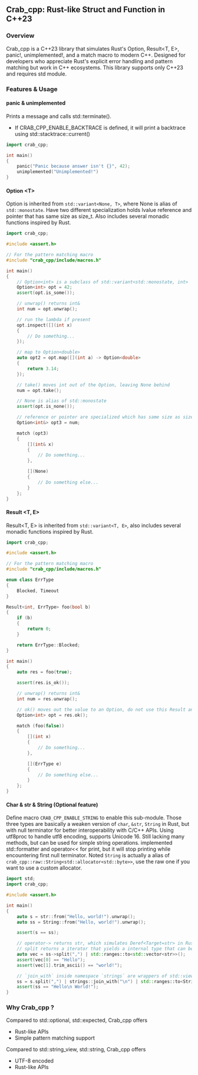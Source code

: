 ## Crab_cpp: Rust-like Struct and Function in C++23

### Overview
Crab_cpp is a C++23 library that simulates Rust's Option<T>, Result<T, E>, panic!, unimplemented!, and a match macro to modern C++. Designed for developers who appreciate Rust's explicit error handling and pattern matching but work in C++ ecosystems. This library supports only C++23 and requires std module.

### Features & Usage

#### panic & unimplemented
Prints a message and calls std::terminate().
- If CRAB_CPP_ENABLE_BACKTRACE is defined, it will print a backtrace using std::stacktrace::current()

```c++
import crab_cpp;

int main()
{
    panic("Panic because answer isn't {}", 42);
    unimplemented("Unimplemented!")
}
```

#### Option &lt;T&gt;
Option<T> is inherited from `std::variant<None, T>`, where None is alias of `std::monostate`.
Have two different specialization holds lvalue reference and pointer that has same size as size_t.
Also includes several monadic functions inspired by Rust.

```c++
import crab_cpp;

#include <assert.h>

// For the pattern matching macro
#include "crab_cpp/include/macros.h"

int main()
{
    // Option<int> is a subclass of std::variant<std::monostate, int>
    Option<int> opt = 42;
    assert(opt.is_some());

    // unwrap() returns int&
    int num = opt.unwrap();

    // run the lambda if present
    opt.inspect([](int x)
    {
        // Do something...
    });

    // map to Option<double>
    auto opt2 = opt.map([](int a) -> Option<double>
    {
        return 3.14;
    });

    // take() moves int out of the Option, leaving None behind
    num = opt.take();

    // None is alias of std::monostate
    assert(opt.is_none());

    // reference or pointer are specialized which has same size as size_t
    Option<int&> opt3 = num;

    match (opt3)
    {
        [](int& x)
        {
            // Do something...
        },

        [](None)
        {
            // Do something else...
        }
    };
}
```

#### Result &lt;T, E&gt;
Result<T, E> is inherited from `std::variant<T, E>`, also includes several monadic functions inspired by Rust.

```c++
import crab_cpp;

#include <assert.h>

// For the pattern matching macro
#include "crab_cpp/include/macros.h"

enum class ErrType
{
    Blocked, Timeout
}

Result<int, ErrType> foo(bool b)
{
    if (b)
    {
        return 0;
    }

    return ErrType::Blocked;
}

int main()
{
    auto res = foo(true);

    assert(res.is_ok());

    // unwrap() returns int&
    int num = res.unwrap();

    // ok() moves out the value to an Option, do not use this Result anymore
    Option<int> opt = res.ok();

    match (foo(false))
    {
        [](int x)
        {
            // Do something...
        },

        [](ErrType e)
        {
            // Do something else...
        }
    };
}
```

#### Char & str & String (Optional feature)
Define macro `CRAB_CPP_ENABLE_STRING` to enable this sub-module.
Those three types are basically a weaken version of `char`, `&str`, `String` in Rust, but with null terminator for better interoperability with C/C++ APIs.
Using utf8proc to handle utf8 encoding, supports Unicode 16.
Still lacking many methods, but can be used for simple string operations.
implemented std::formatter and operator<< for print, but it will stop printing while encountering first null terminator.
Noted `String` is actually a alias of `crab_cpp::raw::String<std::allocator<std::byte>>`, use the raw one if you want to use a custom allocator.

```c++
import std;
import crab_cpp;

#include <assert.h>

int main()
{
    auto s = str::from("Hello, world!").unwrap();
    auto ss = String::from("Hello, world!").unwrap();

    assert(s == ss);

    // operator-> returns str, which simulates Deref<Target=str> in Rust
    // split returns a iterator that yields a internal type that can be constructed to str
    auto vec = ss->split(",") | std::ranges::to<std::vector<str>>();
    assert(vec[0] == "Hello");
    assert(vec[1].trim_ascii() == "world!");

    // `join_with` inside namespace `strings` are wrappers of std::views::join_with
    ss = s.split(",") | strings::join_with("\n") | std::ranges::to<String>();
    assert(ss == "Hello\n World!");
}
```

### Why Crab_cpp ?
Compared to std::optional, std::expected, Crab_cpp offers
- Rust-like APIs
- Simple pattern matching support

Compared to std::string_view, std::string, Crab_cpp offers
- UTF-8 encoded
- Rust-like APIs